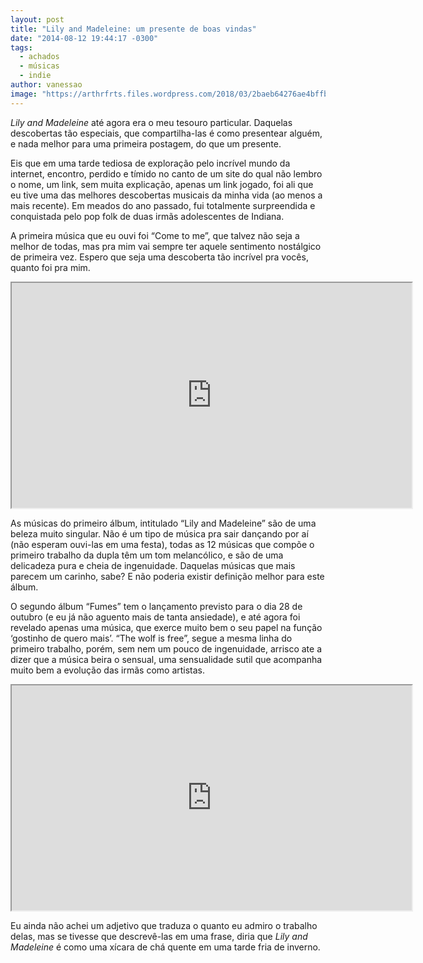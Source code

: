 ```yaml
---
layout: post
title: "Lily and Madeleine: um presente de boas vindas"
date: "2014-08-12 19:44:17 -0300"
tags:
  - achados
  - músicas
  - indie
author: vanessao
image: "https://arthrfrts.files.wordpress.com/2018/03/2baeb64276ae4bffbf47887a7e75f66f.jpg"
---
```

_Lily and Madeleine_ até agora era o meu tesouro particular. Daquelas descobertas tão especiais, que compartilha-las é como presentear alguém, e nada melhor para uma primeira postagem, do que um presente.

Eis que em uma tarde tediosa de exploração pelo incrível mundo da internet, encontro, perdido e tímido no canto de um site do qual não lembro o nome, um link, sem muita explicação, apenas um link jogado, foi ali que eu tive uma das melhores descobertas musicais da minha vida (ao menos a mais recente). Em meados do ano passado, fui totalmente surpreendida e conquistada pelo pop folk de duas irmãs adolescentes de Indiana.

A primeira música que eu ouvi foi “Come to me”, que talvez não seja a melhor de todas, mas pra mim vai sempre ter aquele sentimento nostálgico de primeira vez. Espero que seja uma descoberta tão incrível pra vocês, quanto foi pra mim.

<iframe width="640" height="360" src="https://www.youtube-nocookie.com/embed/q3Wm5pV30tc"  allow="autoplay; encrypted-media" allowfullscreen></iframe>

As músicas do primeiro álbum, intitulado “Lily and Madeleine” são de uma beleza muito singular. Não é um tipo de música pra sair dançando por aí (não esperam ouvi-las em uma festa), todas as 12 músicas que compõe o primeiro trabalho da dupla têm um tom melancólico, e são de uma delicadeza pura e cheia de ingenuidade. Daquelas músicas que mais parecem um carinho, sabe? E não poderia existir definição melhor para este álbum.

O segundo álbum “Fumes” tem o lançamento previsto para o dia 28 de outubro (e eu já não aguento mais de tanta ansiedade), e até agora foi revelado apenas uma música, que exerce muito bem o seu papel na função ‘gostinho de quero mais’. “The wolf is free”, segue a mesma linha do primeiro trabalho, porém, sem nem um pouco de ingenuidade, arrisco ate a dizer que a música beira o sensual, uma sensualidade sutil que acompanha muito bem a evolução das irmãs como artistas.

<iframe width="640" height="360" src="https://www.youtube-nocookie.com/embed/iStHZStfWqM"  allow="autoplay; encrypted-media" allowfullscreen></iframe>

Eu ainda não achei um adjetivo que traduza o quanto eu admiro o trabalho delas, mas se tivesse que descrevê-las em uma frase, diria que _Lily and Madeleine_ é como uma xícara de chá quente em uma tarde fria de inverno.
